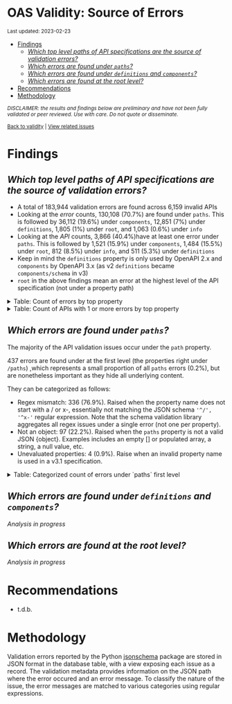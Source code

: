 OAS Validity: Source of Errors
================
<sup>Last updated: 2023-02-23</sup>

- <a href="#findings" id="toc-findings">Findings</a>
  - <a
    href="#which-top-level-paths-of-api-specifications-are-the-source-of-validation-errors"
    id="toc-which-top-level-paths-of-api-specifications-are-the-source-of-validation-errors"><em>Which
    top level paths of API specifications are the source of validation
    errors?</em></a>
  - <a href="#which-errors-are-found-under-paths"
    id="toc-which-errors-are-found-under-paths"><em>Which errors are found
    under <code>paths</code>?</em></a>
  - <a href="#which-errors-are-found-under-definitions-and-components"
    id="toc-which-errors-are-found-under-definitions-and-components"><em>Which
    errors are found under <code>definitions</code> and
    <code>components</code>?</em></a>
  - <a href="#which-errors-are-found-at-the-root-level"
    id="toc-which-errors-are-found-at-the-root-level"><em>Which errors are
    found at the root level?</em></a>
- <a href="#recommendations" id="toc-recommendations">Recommendations</a>
- <a href="#methodology" id="toc-methodology">Methodology</a>

<sup>*DISCLAIMER: the results and findings below are preliminary and
have not been fully validated or peer reviewed. Use with care. Do not
quote or disseminate.*</sup>

<sup>[Back to validity](oas_validity.md) \| [View related
issues](https://github.com/postman-open-technologies/knowledge-base/labels/oas%3Avalidity)</sup>

# Findings

## *Which top level paths of API specifications are the source of validation errors?*

- A total of 183,944 validation errors are found across 6,159 invalid
  APIs
- Looking at the *error* counts, 130,108 (70.7%) are found under
  `paths`. This is followed by 36,112 (19.6%) under `components`, 12,851
  (7%) under `definitions`, 1,805 (1%) under `root`, and 1,063 (0.6%)
  under `info`
- Looking at the *API* counts, 3,866 (40.4%)have at least one error
  under `paths`. This is followed by 1,521 (15.9%) under `components`,
  1,484 (15.5%) under `root`, 812 (8.5%) under `info`, and 511 (5.3%)
  under `definitions`
- Keep in mind the `definitions` property is only used by OpenAPI 2.x
  and `components` by OpenAPI 3.x (as v2 `definitions` became
  `components/schema` in v3)
- `root` in the above findings mean an error at the highest level of the
  API specification (not under a property path)

<details>
<summary>
Table: Count of errors by top property
</summary>

| path                |      n |       pct |
|:--------------------|-------:|----------:|
| paths               | 130108 | 0.7073240 |
| components          |  36112 | 0.1963206 |
| definitions         |  12851 | 0.0698637 |
| root                |   1805 | 0.0098128 |
| info                |   1063 | 0.0057789 |
| tags                |    523 | 0.0028433 |
| servers             |    412 | 0.0022398 |
| host                |    212 | 0.0011525 |
| securityDefinitions |    206 | 0.0011199 |
| basePath            |    201 | 0.0010927 |
| security            |    125 | 0.0006796 |
| responses           |     76 | 0.0004132 |
| schemes             |     74 | 0.0004023 |
| parameters          |     69 | 0.0003751 |
| produces            |     53 | 0.0002881 |
| externalDocs        |     27 | 0.0001468 |
| openapi             |     15 | 0.0000815 |
| consumes            |      8 | 0.0000435 |
| swagger             |      4 | 0.0000217 |

</details>
<details>
<summary>
Table: Count of APIs with 1 or more errors by top property
</summary>

| path                |    n |       pct |
|:--------------------|-----:|----------:|
| paths               | 3866 | 0.4036333 |
| components          | 1521 | 0.1588014 |
| root                | 1484 | 0.1549384 |
| info                |  812 | 0.0847776 |
| definitions         |  511 | 0.0533514 |
| servers             |  354 | 0.0369597 |
| host                |  212 | 0.0221341 |
| basePath            |  201 | 0.0209856 |
| securityDefinitions |  167 | 0.0174358 |
| security            |  123 | 0.0128419 |
| tags                |  104 | 0.0108582 |
| schemes             |   71 | 0.0074128 |
| produces            |   53 | 0.0055335 |
| parameters          |   32 | 0.0033410 |
| externalDocs        |   21 | 0.0021925 |
| responses           |   19 | 0.0019837 |
| openapi             |   15 | 0.0015661 |
| consumes            |    8 | 0.0008352 |
| swagger             |    4 | 0.0004176 |

</details>

## *Which errors are found under `paths`?*

The majority of the API validation issues occur under the `path`
property.

437 errors are found under at the first level (the properties right
under `/paths`) ,which represents a small proportion of all `paths`
errors (0.2%), but are nonetheless important as they hide all underlying
content.

They can be categorized as follows:

- Regex mismatch: 336 (76.9%). Raised when the property name does not
  start with a / or x-, essentially not matching the JSON schema
  `'^/', '^x-'` regular expression. Note that the schema validation
  library aggregates all regex issues under a single error (not one per
  property).
- Not an object: 97 (22.2%). Raised when the `paths` property is not a
  valid JSON {object}. Examples includes an empty \[\] or populated
  array, a string, a null value, etc.
- Unevaluated properties: 4 (0.9%). Raise when an invalid property name
  is used in a v3.1 specification.

<details>
<summary>
Table: Categorized count of errors under `paths` first level
</summary>

| category |   n |       pct |
|:---------|----:|----------:|
| REGEX    | 336 | 0.7688787 |
| NOTOBJ   |  97 | 0.2219680 |
| UNEVAL   |   4 | 0.0091533 |

</details>

## *Which errors are found under `definitions` and `components`?*

*Analysis in progress*

## *Which errors are found at the root level?*

*Analysis in progress*

# Recommendations

- t.d.b.

# Methodology

Validation errors reported by the Python
[jsonschema](https://github.com/python-jsonschema/jsonschema) package
are stored in JSON format in the database table, with a view exposing
each issue as a record. The validation metadata provides information on
the JSON path where the error occured and an error message. To classify
the nature of the issue, the error messages are matched to various
categories using regular expressions.
